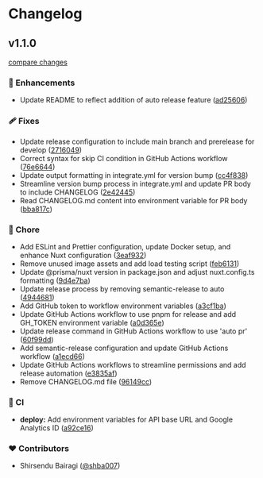 # Changelog

## v1.1.0

[compare changes](https://github.com/shba007/nuxtemplate/compare/v1.0.0...v1.1.0)

### 🚀 Enhancements

- Update README to reflect addition of auto release feature ([ad25606](https://github.com/shba007/nuxtemplate/commit/ad25606))

### 🩹 Fixes

- Update release configuration to include main branch and prerelease for develop ([2716049](https://github.com/shba007/nuxtemplate/commit/2716049))
- Correct syntax for skip CI condition in GitHub Actions workflow ([76e6644](https://github.com/shba007/nuxtemplate/commit/76e6644))
- Update output formatting in integrate.yml for version bump ([cc4f838](https://github.com/shba007/nuxtemplate/commit/cc4f838))
- Streamline version bump process in integrate.yml and update PR body to include CHANGELOG ([2e42445](https://github.com/shba007/nuxtemplate/commit/2e42445))
- Read CHANGELOG.md content into environment variable for PR body ([bba817c](https://github.com/shba007/nuxtemplate/commit/bba817c))

### 🏡 Chore

- Add ESLint and Prettier configuration, update Docker setup, and enhance Nuxt configuration ([3eaf932](https://github.com/shba007/nuxtemplate/commit/3eaf932))
- Remove unused image assets and add load testing script ([feb6131](https://github.com/shba007/nuxtemplate/commit/feb6131))
- Update @prisma/nuxt version in package.json and adjust nuxt.config.ts formatting ([9d4e7ba](https://github.com/shba007/nuxtemplate/commit/9d4e7ba))
- Update release process by removing semantic-release to auto ([4944681](https://github.com/shba007/nuxtemplate/commit/4944681))
- Add GitHub token to workflow environment variables ([a3cf1ba](https://github.com/shba007/nuxtemplate/commit/a3cf1ba))
- Update GitHub Actions workflow to use pnpm for release and add GH_TOKEN environment variable ([a0d365e](https://github.com/shba007/nuxtemplate/commit/a0d365e))
- Update release command in GitHub Actions workflow to use 'auto pr' ([60f99dd](https://github.com/shba007/nuxtemplate/commit/60f99dd))
- Add semantic-release configuration and update GitHub Actions workflow ([a1ecd66](https://github.com/shba007/nuxtemplate/commit/a1ecd66))
- Update GitHub Actions workflows to streamline permissions and add release automation ([e3835af](https://github.com/shba007/nuxtemplate/commit/e3835af))
- Remove CHANGELOG.md file ([96149cc](https://github.com/shba007/nuxtemplate/commit/96149cc))

### 🤖 CI

- **deploy:** Add environment variables for API base URL and Google Analytics ID ([a92ce16](https://github.com/shba007/nuxtemplate/commit/a92ce16))

### ❤️ Contributors

- Shirsendu Bairagi ([@shba007](https://github.com/shba007))
